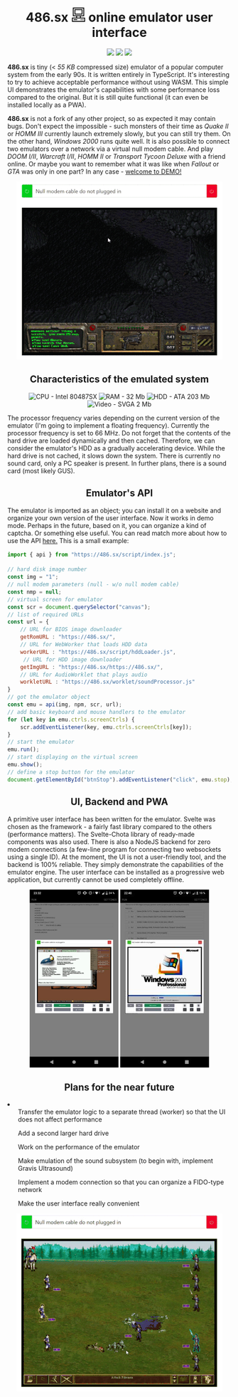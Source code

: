 <div align="center">
<h1 style="text-align:center"> 486.sx <img src="./md.pics/comp.png"> online emulator user interface</h1>
<img src="https://img.shields.io/badge/javascript-%23323330.svg?style=for-the-badge&logo=javascript&logoColor=%23F7DF1E">
<img src="https://img.shields.io/badge/html5-%23E34F26.svg?style=for-the-badge&logo=html5&logoColor=white">
<img src="https://img.shields.io/badge/svelte-%23f1413d.svg?style=for-the-badge&logo=svelte&logoColor=white">
</div>

**486.sx** is tiny (< _55 KB_ compressed size) emulator of a popular computer system from the early 90s. It is written entirely in TypeScript. It's interesting to try to achieve acceptable performance without using WASM. This simple UI demonstrates the emulator's capabilities with some performance loss compared to the original. But it is still quite functional (it can even be installed locally as a PWA).

**486.sx** is not a fork of any other project, so as expected it may contain bugs. Don't expect the impossible - such monsters of their time as _Quake II_ or _HOMM III_ currently launch extremely slowly, but you can still try them. On the other hand, _Windows 2000_ runs quite well. It is also possible to connect two emulators over a network via a virtual null modem cable. And play _DOOM I/II_, _Warcraft I/II_, _HOMM II_ or _Transport Tycoon Deluxe_ with a friend online. Or maybe you want to remember what it was like when _Fallout_ or _GTA_ was only in one part? In any case - [welcome to DEMO!](http://jsconst.github.io/486sxUI "welcome!")

<div align="center"><img src="./md.pics/fall.gif" alt="Fallout in browser"></div>

<div align="center">
<h2>Characteristics of the emulated system</h2>
<img src="https://img.shields.io/badge/CPU-Intel_80487SX-F0FF0F" alt="CPU - Intel 80487SX">
<img src="https://img.shields.io/badge/RAM-32_Mb-F0FF0F" alt="RAM - 32 Mb">
<img src="https://img.shields.io/badge/HDD-ATA_203_Mb-F0FF0F" alt="HDD - ATA 203 Mb">
<img src="https://img.shields.io/badge/Video-SVGA_2_Mb-F0FF0F" alt="Video - SVGA 2 Mb">
</div>

The processor frequency varies depending on the current version of the emulator (I'm going to implement a floating frequency). Currently the processor frequency is set to 66 MHz. Do not forget that the contents of the hard drive are loaded dynamically and then cached. Therefore, we can consider the emulator's HDD as a gradually accelerating device. While the hard drive is not cached, it slows down the system. There is currently no sound card, only a PC speaker is present. In further plans, there is a sound card (most likely GUS).

<div align="center"><h2>Emulator's API</h2></div>

The emulator is imported as an object; you can install it on a website and organize your own version of the user interface. Now it works in demo mode. Perhaps in the future, based on it, you can organize a kind of captcha. Or something else useful. You can read match more about how to use the API [here.](https://jsconst.github.io/486sxUI/#/api "here.") This is a small example:
```javascript
import { api } from "https://486.sx/script/index.js";

// hard disk image number
const img = "1";
// null modem parameters (null - w/o null modem cable)
const nmp = null;
// virtual screen for emulator
const scr = document.querySelector("canvas");
// list of required URLs
const url = {
    // URL for BIOS image downloader
    getRomURL : "https://486.sx/",
    // URL for WebWorker that loads HDD data
    workerURL : "https://486.sx/script/hddLoader.js",
     // URL for HDD image downloader
    getImgURL : "https://486.sx/https://486.sx/",
    // URL for AudioWorklet that plays audio
    workletURL : "https://486.sx/worklet/soundProcessor.js"
}
// got the emulator object
const emu = api(img, npm, scr, url);
// add basic keyboard and mouse handlers to the emulator
for (let key in emu.ctrls.screenCtrls) {
    scr.addEventListener(key, emu.ctrls.screenCtrls[key]);
}
// start the emulator
emu.run();
// start displaying on the virtual screen
emu.show();
// define a stop button for the emulator
document.getElementById("btnStop").addEventListener("click", emu.stop);
```

<div align="center"><h2>UI, Backend and PWA</h2></div>

A primitive user interface has been written for the emulator. Svelte was chosen as the framework - a fairly fast library compared to the others (performance matters). The Svelte-Chota library of ready-made components was also used. There is also a NodeJS backend for zero modem connections (a few-line program for connecting two websockets using a single ID). At the moment, the UI is not a user-friendly tool, and the backend is 100% reliable. They simply demonstrate the capabilities of the emulator engine. The user interface can be installed as a progressive web application, but currently cannot be used completely offline.

<div align="center">
<img src="./md.pics/DSL.png" alt="DSL in a smartphone browser">
<img src="./md.pics/w2000.jpg" alt="Win2000 in a smartphone browser">
<h2>Plans for the near future</h2>
</div>


<li>
<ul>Transfer the emulator logic to a separate thread (worker) so that the UI does not affect performance</ul>
<ul>Add a second larger hard drive</ul>
<ul>Work on the performance of the emulator</ul>
<ul>Make emulation of the sound subsystem (to begin with, implement Gravis Ultrasound)</ul>
<ul>Implement a modem connection so that you can organize a FIDO-type network</ul>
<ul>Make the user interface really convenient</ul>
</li>

<div align="center"><img src="./md.pics/homm.gif" alt="HOMM III in browser"></div>